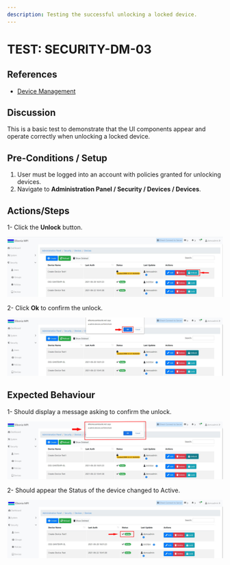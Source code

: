 ```yaml
---
description: Testing the successful unlocking a locked device.
---
```


# TEST: SECURITY-DM-03

## References

* [Device Management](broken-reference)

## Discussion

This is a basic test to demonstrate that the UI components appear and operate correctly when unlocking a locked device.

## **Pre-Conditions / Setup**

1. User must be logged into an account with policies granted for unlocking devices.
2. Navigate to **Administration Panel / Security / Devices / Devices**.

## Actions/Steps

1- Click the **Unlock** button.

![](<../../../../../../.gitbook/assets/8 (3).jpg>)

2- Click  **Ok** to confirm the unlock.

![](<../../../../../../.gitbook/assets/9 (2).jpg>)

## Expected Behaviour

1- Should display a message asking to confirm the unlock.

![](<../../../../../../.gitbook/assets/9 (1).jpg>)

2-  Should appear the Status of the device changed to Active.

![](<../../../../../../.gitbook/assets/10 (4).jpg>)

